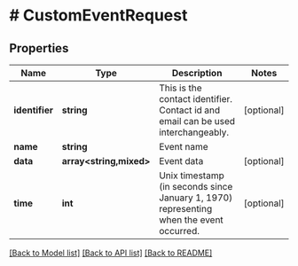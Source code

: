 # # CustomEventRequest

## Properties

Name | Type | Description | Notes
------------ | ------------- | ------------- | -------------
**identifier** | **string** | This is the contact identifier. Contact id and email can be used interchangeably. | [optional]
**name** | **string** | Event name |
**data** | **array<string,mixed>** | Event data | [optional]
**time** | **int** | Unix timestamp (in seconds since January 1, 1970) representing when the event occurred. | [optional]

[[Back to Model list]](../../README.md#models) [[Back to API list]](../../README.md#endpoints) [[Back to README]](../../README.md)
